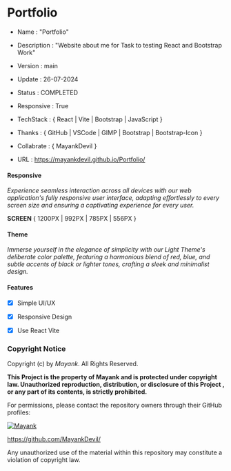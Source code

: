 
# Portfolio

- Name : "Portfolio"

- Description : "Website about me for Task to testing React and Bootstrap Work"

- Version : main

- Update : 26-07-2024

- Status : COMPLETED

- Responsive : True

- TechStack : { React | Vite | Bootstrap | JavaScript }

- Thanks : { GitHub | VSCode | GIMP | Bootstrap | Bootstrap-Icon }

- Collabrate : { MayankDevil }

- URL : https://mayankdevil.github.io/Portfolio/

#### Responsive

_Experience seamless interaction across all devices with our web application's fully responsive user interface, adapting effortlessly to every screen size and ensuring a captivating experience for every user._

  **SCREEN** { 1200PX | 992PX | 785PX | 556PX }

#### Theme

_Immerse yourself in the elegance of simplicity with our Light Theme's deliberate color palette, featuring a harmonious blend of red, blue, and subtle accents of black or lighter tones, crafting a sleek and minimalist design._

#### Features

 - [x] Simple UI/UX
 
 - [x] Responsive Design
 
 - [x] Use React Vite


### Copyright Notice

Copyright (c) by _Mayank_. All Rights Reserved.

__This Project is the property of Mayank and is protected under copyright law. Unauthorized reproduction, distribution, or disclosure of this Project , or any part of its contents, is strictly prohibited.__

For permissions, please contact the repository owners through their GitHub profiles:

[![Mayank](https://img.shields.io/badge/MayankDevil-FF0000?style=for-the-badge&logo=github&logoColor=white)](https://mayankdevil.github.io/MayankDevil/)

https://github.com/MayankDevil/

Any unauthorized use of the material within this repository may constitute a violation of copyright law.



